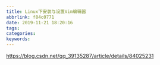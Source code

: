 ```yaml
---
title: Linux下安装与设置Vim编辑器
abbrlink: f84c0771
date: 2019-11-21 18:20:16
tags:
categories:
keywords:
---
```

https://blog.csdn.net/qq_39135287/article/details/84025231